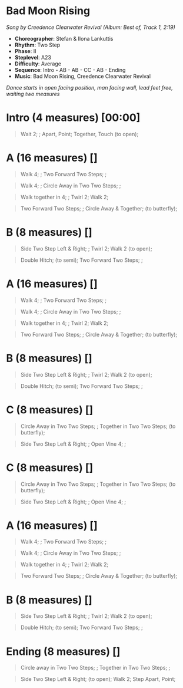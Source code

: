 # Bad Moon Rising
*Song by Creedence Clearwater Revival (Album: Best of, Track 1, 2:19)*

* **Choreographer**: Stefan & Ilona Lankuttis
* **Rhythm**: Two Step
* **Phase**: II
* **Steplevel**: A23
* **Difficulty**: Average
* **Sequence**: Intro - AB - AB - CC - AB - Ending
* **Music**: Bad Moon Rising, Creedence Clearwater Revival

*Dance starts in open facing position, man facing wall, lead feet free, waiting two measures*

# Intro (4 measures) [00:00]

> Wait 2; ; Apart, Point; Together, Touch (to open);

# A (16 measures) []

> Walk 4; ; Two Forward Two Steps; ;

> Walk 4; ; Circle Away in Two Two Steps; ;

> Walk together in 4; ; Twirl 2; Walk 2;

> Two Forward Two Steps; ; Circle Away & Together; (to butterfly);

# B (8 measures) []

> Side Two Step Left & Right; ; Twirl 2; Walk 2 (to open);

> Double Hitch; (to semi); Two Forward Two Steps; ;

# A (16 measures) []

> Walk 4; ; Two Forward Two Steps; ;

> Walk 4; ; Circle Away in Two Two Steps; ;

> Walk together in 4; ; Twirl 2; Walk 2;

> Two Forward Two Steps; ; Circle Away & Together; (to butterfly);

# B (8 measures) []

> Side Two Step Left & Right; ; Twirl 2; Walk 2 (to open);

> Double Hitch; (to semi); Two Forward Two Steps; ;

# C (8 measures) []

> Circle Away in Two Two Steps; ; Together in Two Two Steps; (to butterfly);

> Side Two Step Left & Right; ; Open Vine 4; ;

# C (8 measures) []

> Circle Away in Two Two Steps; ; Together in Two Two Steps; (to butterfly);

> Side Two Step Left & Right; ; Open Vine 4; ;

# A (16 measures) []

> Walk 4; ; Two Forward Two Steps; ;

> Walk 4; ; Circle Away in Two Two Steps; ;

> Walk together in 4; ; Twirl 2; Walk 2;

> Two Forward Two Steps; ; Circle Away & Together; (to butterfly);

# B (8 measures) []

> Side Two Step Left & Right; ; Twirl 2; Walk 2 (to open);

> Double Hitch; (to semi); Two Forward Two Steps; ;

# Ending (8 measures) []

> Circle away in Two Two Steps; ; Together in Two Two Steps; ;

> Side Two Step Left & Right; (to open); Walk 2; Step Apart, Point;